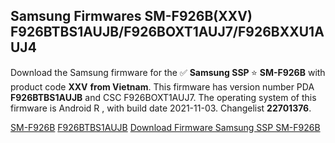 <h2>Samsung Firmwares SM-F926B(XXV) F926BTBS1AUJB/F926BOXT1AUJ7/F926BXXU1AUJ4</h2>
Download the Samsung firmware for the ✅ <strong>Samsung SSP </strong> ⭐ <strong>SM-F926B</strong> with product code <strong>XXV</strong> <strong> from Vietnam</strong>. This firmware has version number PDA <strong>F926BTBS1AUJB</strong> and CSC F926BOXT1AUJ7. The operating system of this firmware is Android R , with build date 2021-11-03. Changelist <strong>22701376</strong>.


[SM-F926B](https://samfirm.shop/samsung/model/SM-F926B)
[F926BTBS1AUJB](https://samfirm.shop/samsung/pda/F926BTBS1AUJB)
[Download Firmware Samsung SSP SM-F926B](https://samfirm.shop/samsung/firmware/471186)
